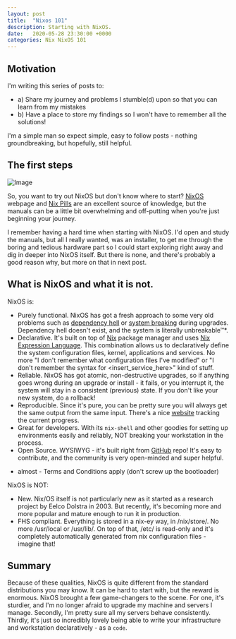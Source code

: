 ```yaml
---
layout: post
title:  "Nixos 101"
description: Starting with NixOS.
date:   2020-05-28 23:30:00 +0000
categories: Nix NixOS 101
---
```

## Motivation

I'm writing this series of posts to:
- a) Share my journey and problems I stumble(d) upon so that you can learn from my mistakes 
- b) Have a place to store my findings so I won't have to remember all the solutions!

I'm a simple man so expect simple, easy to follow posts - nothing groundbreaking, but hopefully, still helpful.

## The first steps

![Image](flyb.jpg)

So, you want to try out NixOS but don't know where to start? [NixOS](link-nixos) webpage and [Nix Pills](link-pills) are an excellent source of knowledge, but the manuals can be a little bit overwhelming and off-putting when you're just beginning your journey.

I remember having a hard time when starting with NixOS. I'd open and study the manuals, but all I really wanted, was an installer, to get me through the boring and tedious hardware part so I could start exploring right away and dig in deeper into NixOS itself. But there is none, and there's probably a good reason why, but more on that in next post.

## What is NixOS and what it is not.

NixOS is:
- Purely functional. NixOS has got a fresh approach to some very old problems such as [dependency hell](link-hell) or [system breaking](link-breaking) during upgrades. Dependency hell doesn't exist, and the system is literally unbreakable™*.
- Declarative. It's built on top of [Nix](link-nix) package manager and uses [Nix Expression Language](link-nel). This combination allows us to declaratively define the system configuration files, kernel, applications and services. No more "I don't remember what configuration files I've modified" or "I don't remember the syntax for <insert_service_here>" kind of stuff.
- Reliable. NixOS has got atomic, non-destructive upgrades, so if anything goes wrong during an upgrade or install - it fails, or you interrupt it, the system will stay in a consistent (previous) state. If you don't like your new system, do a rollback! 
- Reproducible. Since it's pure, you can be pretty sure you will always get the same output from the same input. There's a nice [website](link-reproducibility) tracking the current progress.
- Great for developers. With its `nix-shell` and other goodies for setting up environments easily and reliably, NOT breaking your workstation in the process.
- Open Source. WYSIWYG - it's built right from [GitHub](link-nixpkgs) repo! It's easy to contribute, and the community is very open-minded and super helpful.

* almost - Terms and Conditions apply (don't screw up the bootloader)

NixOS is NOT:
- New. Nix/OS itself is not particularly new as it started as a research project by Eelco Dolstra in 2003. But recently, it's becoming more and more popular and mature enough to run it in production.
- FHS compliant. Everything is stored in a nix-ey way, in /nix/store/. No more /usr/local or /usr/lib/. On top of that, /etc/ is read-only and it's completely automatically generated from nix configuration files - imagine that!

## Summary

Because of these qualities, NixOS is quite different from the standard distributions you may know. It can be hard to start with, but the reward is enormous. NixOS brought a few game-changers to the scene. For one, it's sturdier, and I'm no longer afraid to upgrade my machine and servers I manage. Secondly, I'm pretty sure all my servers behave consistently. Thirdly, it's just so incredibly lovely being able to write your infrastructure and workstation declaratively - as a `code`.

[link-hell]: https://en.wikipedia.org/wiki/Dependency_hell
[link-breaking]: https://wiki.debian.org/DontBreakDebian
[link-nixos]: https://nixos.org/
[link-nix]: https://nixos.org/nix/
[link-nel]: https://nixos.wiki/wiki/Nix_Expression_Language
[link-nel-tutorial]: https://jameshfisher.com/2014/09/28/nix-by-example/
[link-reproducibility]: https://arnout.engelen.eu/nixos-r13y/report/
[link-pills]: https://nixos.org/nixos/nix-pills/index.html
[link-nixpkgs]: https://github.com/NixOS/nixpkgs/
